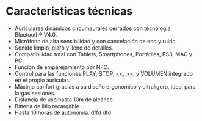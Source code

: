 Características técnicas
==============
* Auriculares dinámicos circumaurales cerrados con tecnología Bluetooth® V4.0.
* Micrófono de alta sensibilidad y con cancelación de eco y ruido.
* Sonido limpio, claro y lleno de detalles.
* Compatibilidad total con Tablets, Smartphones, Portátiles, PS3, MAC y PC.
* Función de emparejamiento por NFC.
* Control para las funciones PLAY, STOP, <<, >>, y VOLUMEN integrado en el propio auricular.
* Máximo confort gracias a su diseño ergonómico y ultraligero, ideal para largas sesiones.
* Distancia de uso hasta 10m de alcance.
* Batería de litio recargable.
* Hasta 10 horas de autonomía.
dffd dfd
